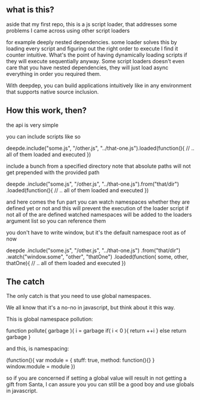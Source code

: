 ## what is this?
aside that my first repo, this is a js script loader,
that addresses some problems I came across using other script loaders

for example deeply nested dependencies.
some loader solves this by loading every script and figuring out the right order to execute
I find it counter intuitive. What's the point of having dynamically loading scripts if they
will execute sequentially anyway.
Some script loaders doesn't even care that you have nested dependencies, they will just load
async everything in order you required them.

With deepdep, you can build applications intuitively like in any environment that
supports native source inclusion.

## How this work, then?

the api is very simple

you can include scripts like so

deepde.include("some.js", "/other.js", "../that-one.js").loaded(function(){
  // .. all of them loaded and executed
})

include a bunch from a specified directory
note that absolute paths will not get prepended with the provided path

deepde
  .include("some.js", "/other.js", "../that-one.js").from("that/dir")
  .loaded(function(){
  // .. all of them loaded and executed
})

and here comes the fun part
you can watch namespaces whether they are defined yet or not
and this will prevent the execution of the loader script if not all of the are defined
watched namespaces will be added to the loaders argument list so you can reference them

you don't have to write window, but it's the default namespace root as of now

deepde
  .include("some.js", "/other.js", "../that-one.js")
  .from("that/dir")
  .watch("window.some", "other", "thatOne")
  .loaded(function( some, other, thatOne){
  // .. all of them loaded and executed
})

## The catch

The only catch is that you need to use global namespaces.

We all know that it's a no-no in javascript, but think about it this way.

This is global namespace pollution:

function pollute( garbage ){
  i = garbage
  if( i < 0 ){
    return ++i
  }
  else return garbage
}

and this, is namespacing:

(function(){
  var module = {
    stuff: true,
    method: function(){}
  }
  window.module = module
})

so if you are concerned if setting a global value will result in not getting a gift from Santa,
I can assure you you can still be a good boy and use globals in javascript.
